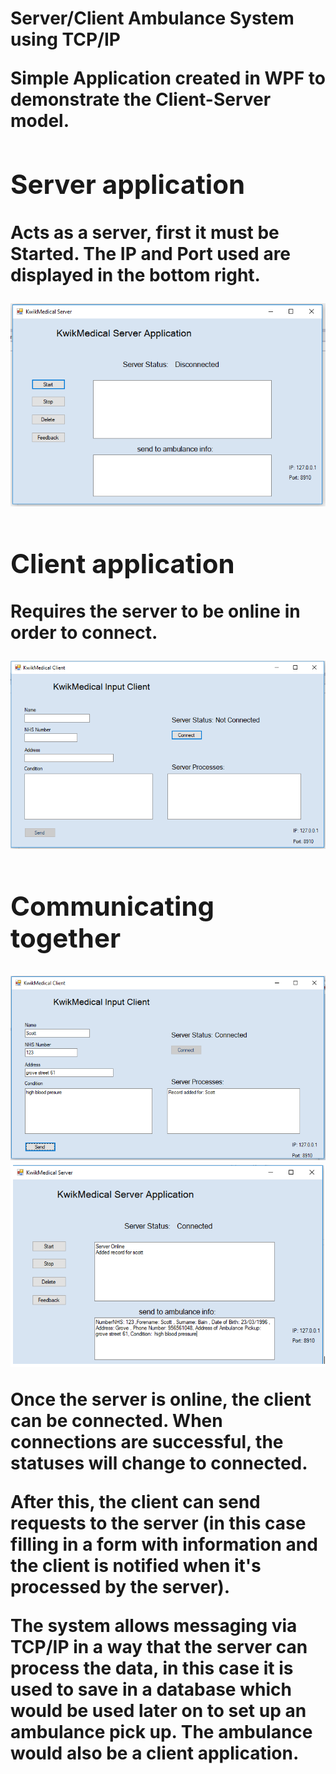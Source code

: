 <h1>Server/Client Ambulance System using TCP/IP<h/1>

Simple Application created in WPF to demonstrate the Client-Server model.

<h2>Server application</h2>

Acts as a server, first it must be Started. The IP and Port used are displayed in the bottom right.

<img src="images/serverOff.PNG">

<h2>Client application</h2>

Requires the server to be online in order to connect.

<img src="images/clientOff.PNG"> 

<h2>Communicating together</h2>

<img src="images/CommunicationClient.PNG"><img src="images/CommunicationServer.PNG"> 

Once the server is online, the client can be connected. When connections are successful, the statuses will change to connected.

After this, the client can send requests to the server (in this case filling in a form with information and the client is notified when it's processed by the server). 

The system allows messaging via TCP/IP in a way that the server can process the data, in this case it is used to save in a database which would be used later on to set up an ambulance pick up. The ambulance would also be a client application.



